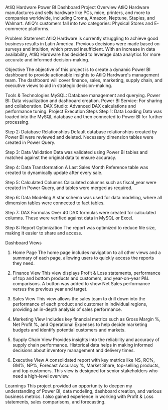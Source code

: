 AtliQ Hardware Power BI Dashboard
Project Overview
AtliQ Hardware manufactures and sells hardware like PCs, mice, printers, and more to companies worldwide, including Croma, Amazon, Neptune, Staples, and Walmart. AtliQ's customers fall into two categories: Physical Stores and E-commerce platforms.

Problem Statement
AtliQ Hardware is currently struggling to achieve good business results in Latin America. Previous decisions were made based on surveys and intuition, which proved insufficient. With an increase in data availability, AtliQ Hardware has decided to leverage data analytics for more accurate and informed decision-making.

Objective
The objective of this project is to create a dynamic Power BI dashboard to provide actionable insights to AtliQ Hardware's management team. The dashboard will cover finance, sales, marketing, supply chain, and executive views to aid in strategic decision-making.

Tools & Technologies
MySQL: Database management and querying.
Power BI: Data visualization and dashboard creation.
Power BI Service: For sharing and collaboration.
DAX Studio: Advanced DAX calculations and performance tuning.
Project Execution Steps
Step 1: Data Loading
Data was loaded into the MySQL database and then connected to Power BI for further processing.

Step 2: Database Relationships
Default database relationships created by Power BI were reviewed and deleted. Necessary dimension tables were created in Power Query.

Step 3: Data Validation
Data was validated using Power BI tables and matched against the original data to ensure accuracy.

Step 4: Data Transformation
A Last Sales Month Reference table was created to dynamically update after every sale.

Step 5: Calculated Columns
Calculated columns such as fiscal_year were created in Power Query, and tables were merged as required.

Step 6: Data Modeling
A star schema was used for data modeling, where all dimension tables were connected to fact tables.

Step 7: DAX Formulas
Over 40 DAX formulas were created for calculated columns. These were verified against data in MySQL or Excel.

Step 8: Report Optimization
The report was optimized to reduce file size, making it easier to share and access.

Dashboard Views
1. Home Page
The home page includes navigation to all other views and a summary of each page, allowing users to quickly access the reports they need.

2. Finance View
This view displays Profit & Loss statements, performance of top and bottom products and customers, and year-on-year P&L comparisons. A button was added to show Net Sales performance versus the previous year and target.

3. Sales View
This view allows the sales team to drill down into the performance of each product and customer in individual regions, providing an in-depth analysis of sales performance.

4. Marketing View
Includes key financial metrics such as Gross Margin %, Net Profit %, and Operational Expenses to help decide marketing budgets and identify potential customers and markets.

5. Supply Chain View
Provides insights into the reliability and accuracy of supply chain performance. Historical data helps in making informed decisions about inventory management and delivery times.

6. Executive View
A consolidated report with key metrics like NS, RC%, GM%, NP%, Forecast Accuracy %, Market Share, top-selling products, and top customers. This view is designed for senior stakeholders who need a high-level overview.

Learnings
This project provided an opportunity to deepen my understanding of Power BI, data modeling, dashboard creation, and various business metrics. I also gained experience in working with Profit & Loss statements, sales comparisons, and forecasting.
